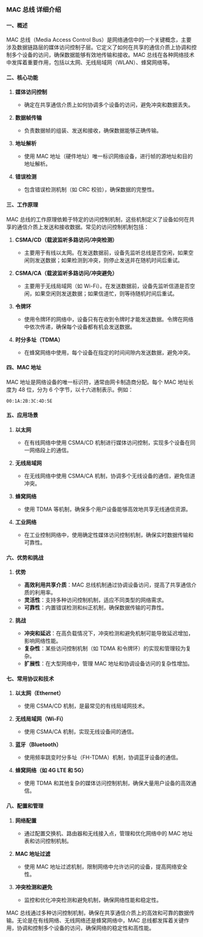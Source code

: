 ### MAC 总线 详细介绍

#### 一、概述

MAC 总线（Media Access Control Bus）是网络通信中的一个关键概念，主要涉及数据链路层的媒体访问控制子层。它定义了如何在共享的通信介质上协调和控制多个设备的访问，确保数据能够有效地传输和接收。MAC 总线在各种网络技术中发挥着重要作用，包括以太网、无线局域网（WLAN）、蜂窝网络等。

#### 二、核心功能

1. **媒体访问控制**
   - 确定在共享通信介质上如何协调多个设备的访问，避免冲突和数据丢失。

2. **数据帧传输**
   - 负责数据帧的组装、发送和接收，确保数据能够正确传输。

3. **地址解析**
   - 使用 MAC 地址（硬件地址）唯一标识网络设备，进行帧的源地址和目的地址解析。

4. **错误检测**
   - 包含错误检测机制（如 CRC 校验），确保数据的完整性。

#### 三、工作原理

MAC 总线的工作原理依赖于特定的访问控制机制，这些机制定义了设备如何在共享的通信介质上发送和接收数据。常见的访问控制机制包括：

1. **CSMA/CD（载波监听多路访问/冲突检测）**
   - 主要用于有线以太网。在发送数据前，设备先监听总线是否空闲，如果空闲则发送数据；如果检测到冲突，则停止发送并在随机时间后重试。

2. **CSMA/CA（载波监听多路访问/冲突避免）**
   - 主要用于无线局域网（如 Wi-Fi）。在发送数据前，设备先监听信道是否空闲，如果空闲则发送数据；如果信道忙，则等待随机时间后重试。

3. **令牌环**
   - 使用令牌环的网络中，设备只有在收到令牌时才能发送数据。令牌在网络中依次传递，确保每个设备都有机会发送数据。

4. **时分多址（TDMA）**
   - 在蜂窝网络中使用，每个设备在指定的时间间隙内发送数据，避免冲突。

#### 四、MAC 地址

MAC 地址是网络设备的唯一标识符，通常由网卡制造商分配。每个 MAC 地址长度为 48 位，分为 6 个字节，以十六进制表示。例如：
```plaintext
00:1A:2B:3C:4D:5E
```

#### 五、应用场景

1. **以太网**
   - 在有线网络中使用 CSMA/CD 机制进行媒体访问控制，实现多个设备在同一网络段上的通信。

2. **无线局域网**
   - 在无线网络中使用 CSMA/CA 机制，协调多个无线设备的通信，避免信道冲突。

3. **蜂窝网络**
   - 使用 TDMA 等机制，确保多个用户设备能够高效地共享无线通信资源。

4. **工业网络**
   - 在工业控制网络中，使用确定性媒体访问控制机制，确保实时数据传输和可靠性。

#### 六、优势和挑战

1. **优势**
   - **高效利用共享介质**：MAC 总线机制通过协调设备访问，提高了共享通信介质的利用率。
   - **灵活性**：支持多种访问控制机制，适应不同类型的网络需求。
   - **可靠性**：内置错误检测和纠正机制，确保数据传输的可靠性。

2. **挑战**
   - **冲突和延迟**：在高负载情况下，冲突检测和避免机制可能导致延迟增加，影响网络性能。
   - **复杂性**：某些访问控制机制（如 TDMA 和令牌环）的实现和管理较为复杂。
   - **扩展性**：在大型网络中，管理 MAC 地址和协调设备访问的复杂性增加。

#### 七、常用协议和技术

1. **以太网（Ethernet）**
   - 使用 CSMA/CD 机制，是最常见的有线局域网技术。

2. **无线局域网（Wi-Fi）**
   - 使用 CSMA/CA 机制，实现无线设备间的通信。

3. **蓝牙（Bluetooth）**
   - 使用频率跳变时分多址（FH-TDMA）机制，协调蓝牙设备的通信。

4. **蜂窝网络（如 4G LTE 和 5G）**
   - 使用 TDMA 和其他复杂的媒体访问控制机制，确保大量用户设备的高效通信。

#### 八、配置和管理

1. **网络配置**
   - 通过配置交换机、路由器和无线接入点，管理和优化网络中的 MAC 地址表和访问控制机制。

2. **MAC 地址过滤**
   - 使用 MAC 地址过滤机制，限制网络中允许访问的设备，提高网络安全性。

3. **冲突检测和避免**
   - 监控和优化冲突检测和避免机制，确保网络性能和稳定性。

MAC 总线通过多种访问控制机制，确保在共享通信介质上的高效和可靠的数据传输。无论是在有线网络、无线网络还是蜂窝网络中，MAC 总线都发挥着关键作用，协调和控制多个设备的访问，确保网络的稳定性和高性能。